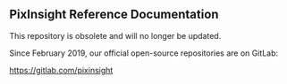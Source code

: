 PixInsight Reference Documentation
----------------------------------

This repository is obsolete and will no longer be updated.

Since February 2019, our official open-source repositories are on GitLab:

https://gitlab.com/pixinsight
